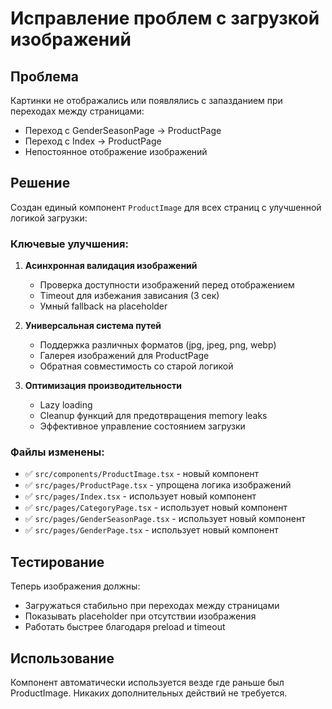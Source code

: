 # Исправление проблем с загрузкой изображений

## Проблема
Картинки не отображались или появлялись с запазданием при переходах между страницами:
- Переход с GenderSeasonPage → ProductPage
- Переход с Index → ProductPage  
- Непостоянное отображение изображений

## Решение
Создан единый компонент `ProductImage` для всех страниц с улучшенной логикой загрузки:

### Ключевые улучшения:

1. **Асинхронная валидация изображений**
   - Проверка доступности изображений перед отображением
   - Timeout для избежания зависания (3 сек)
   - Умный fallback на placeholder

2. **Универсальная система путей**
   - Поддержка различных форматов (jpg, jpeg, png, webp)
   - Галерея изображений для ProductPage
   - Обратная совместимость со старой логикой

3. **Оптимизация производительности**
   - Lazy loading
   - Cleanup функций для предотвращения memory leaks
   - Эффективное управление состоянием загрузки

### Файлы изменены:
- ✅ `src/components/ProductImage.tsx` - новый компонент
- ✅ `src/pages/ProductPage.tsx` - упрощена логика изображений  
- ✅ `src/pages/Index.tsx` - использует новый компонент
- ✅ `src/pages/CategoryPage.tsx` - использует новый компонент
- ✅ `src/pages/GenderSeasonPage.tsx` - использует новый компонент
- ✅ `src/pages/GenderPage.tsx` - использует новый компонент

## Тестирование
Теперь изображения должны:
- Загружаться стабильно при переходах между страницами
- Показывать placeholder при отсутствии изображения
- Работать быстрее благодаря preload и timeout

## Использование
Компонент автоматически используется везде где раньше был ProductImage.
Никаких дополнительных действий не требуется.